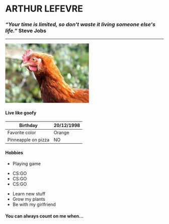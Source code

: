 # ARTHUR LEFEVRE #
### *“Your time is limited, so don't waste it living someone else's life.”* Steve Jobs ###
------
![moi](/img/poulet.jpeg)

#### Live like goofy ####

| Birthday                | 20/12/1998  |
| ------------------------| ----------- |
| Favorite color          | Orange      |
| Pinneapple on pizza     | NO          |

#### Hobbies ####

* Playing game
- CS:GO
- CS:GO
- CS:GO
* Learn new stuff
* Grow my plants
* Be with my girlfriend

#### You can always count on me when... ####

